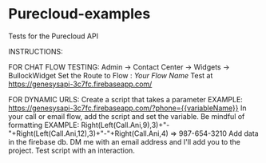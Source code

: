 # Purecloud-examples
 Tests for the Purecloud API

INSTRUCTIONS:

 FOR CHAT FLOW TESTING:
    Admin -> Contact Center -> Widgets -> BullockWidget
    Set the Route to Flow : *Your Flow Name*
    Test at https://genesysapi-3c7fc.firebaseapp.com/

 
FOR DYNAMIC URLS:
    Create a script that takes a parameter EXAMPLE: https://genesysapi-3c7fc.firebaseapp.com/?phone={{variableName}}
    In your call or email flow, add the script and set the variable. Be mindful of formatting
    EXAMPLE: Right(Left(Call.Ani,9),3)+"-"+Right(Left(Call.Ani,12),3)+"-"+Right(Call.Ani,4) => 987-654-3210
    Add data in the firebase db. DM me with an email address and I'll add you to the project.
    Test script with an interaction. 